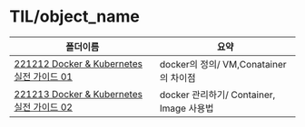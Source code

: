 # TIL/object_name

| 폴더이름                                                                                                         | 요약                                |
| ------------------------------------------------------------------------------------------------------------ | --------------------------------- |
| [221212 Docker & Kubernetes 실전 가이드 01](https://github.com/seho27060/TIL/tree/master/Docker/221212_Docker_01) | docker의 정의/ VM,Conatainer의 차이점    |
| [221213 Docker & Kubernetes 실전 가이드 02](https://github.com/seho27060/TIL/tree/master/Docker/221213_Docker_02) | docker 관리하기/ Container, Image 사용법 |
